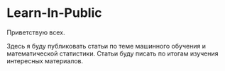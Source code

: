 # Learn-In-Public

Приветствую всех.

Здесь я буду публиковать статьи по теме машинного обучения и математической статистики. Статьи буду писать по итогам изучения интересных материалов. 